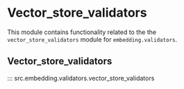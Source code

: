 # Vector_store_validators

This module contains functionality related to the the `vector_store_validators` module for `embedding.validators`.

## Vector_store_validators

::: src.embedding.validators.vector_store_validators

